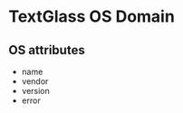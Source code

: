 TextGlass OS Domain
===================

OS attributes
-------------

 * name
 * vendor
 * version
 * error

